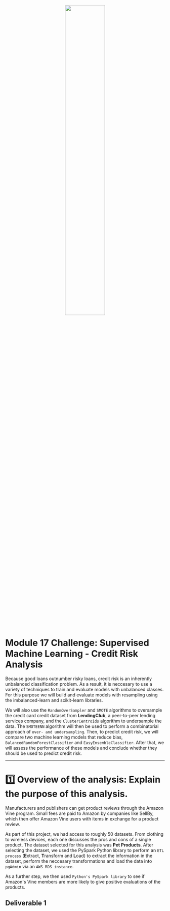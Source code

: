  <p align="center">
 <img src="https://user-images.githubusercontent.com/98360572/173111303-2afb6fbb-502b-49ff-b0a8-de95f88bbf8c.png" width="50%" height="50%">
</p>

# Module 17 Challenge: Supervised Machine Learning - Credit Risk Analysis
 
Because good loans outnumber risky loans, credit risk is an inherently unbalanced classification problem. As a result, it is neccesary to use a variety of techniques to train and evaluate models with unbalanced classes. For this purpose we will build and evaluate models with resampling using the imbalanced-learn and scikit-learn libraries.

We will also use the `RandomOverSampler` and `SMOTE` algorithms to oversample the credit card credit dataset from **LendingClub**, a peer-to-peer lending services company, and the `ClusterCentroids` algorithm to undersample the data. The `SMOTEENN` algorithm will then be used to perform a combinatorial approach of `over- and undersampling`. Then, to predict credit risk, we will compare two machine learning models that reduce bias, `BalancedRandomForestClassifier` and `EasyEnsembleClassifier`. After that, we will assess the performance of these models and conclude whether they should be used to predict credit risk.

---
# :one: Overview of the analysis: Explain the purpose of this analysis.

Manufacturers and publishers can get product reviews through the Amazon Vine program. Small fees are paid to Amazon by companies like SellBy, which then offer Amazon Vine users with items in exchange for a product review.

As part of this project, we had access to roughly 50 datasets. From clothing to wireless devices, each one discusses the pros and cons of a single product. The dataset selected for this analysis was **Pet Products**. After selecting the dataset, we used the PySpark Python library to perform an `ETL process` (**E**xtract, **T**ransform and **L**oad) to extract the information in the dataset, perform the neccesary transformations and load the data into `pgAdmin` via an `AWS RDS instance`.

As a further step, we then used `Python's PySpark library` to see if Amazon's Vine members are more likely to give positive evaluations of the products.

## Deliverable 1

